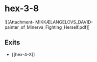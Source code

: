 # hex-3-8

![[Attachment- MIKKÆLANGELOVS_DAVID-painter_of_Minerva_Fighting_Herself.pdf]]
## Exits
- [[hex-4-X]]
